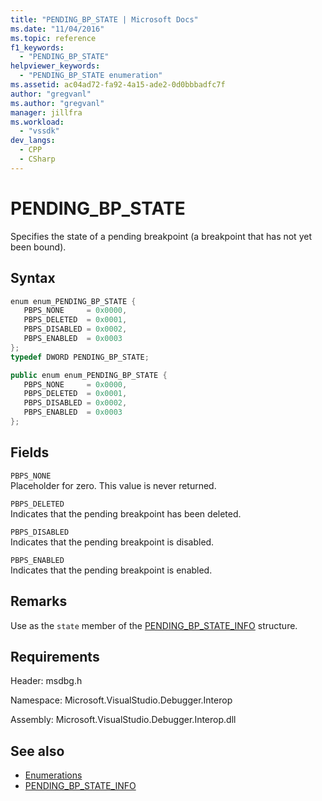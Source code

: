 ```yaml
---
title: "PENDING_BP_STATE | Microsoft Docs"
ms.date: "11/04/2016"
ms.topic: reference
f1_keywords:
  - "PENDING_BP_STATE"
helpviewer_keywords:
  - "PENDING_BP_STATE enumeration"
ms.assetid: ac04ad72-fa92-4a15-ade2-0d0bbbadfc7f
author: "gregvanl"
ms.author: "gregvanl"
manager: jillfra
ms.workload:
  - "vssdk"
dev_langs:
  - CPP
  - CSharp
---
```

# PENDING_BP_STATE
Specifies the state of a pending breakpoint (a breakpoint that has not yet been bound).

## Syntax

```cpp
enum enum_PENDING_BP_STATE { 
   PBPS_NONE     = 0x0000,
   PBPS_DELETED  = 0x0001,
   PBPS_DISABLED = 0x0002,
   PBPS_ENABLED  = 0x0003
};
typedef DWORD PENDING_BP_STATE;
```

```csharp
public enum enum_PENDING_BP_STATE { 
   PBPS_NONE     = 0x0000,
   PBPS_DELETED  = 0x0001,
   PBPS_DISABLED = 0x0002,
   PBPS_ENABLED  = 0x0003
};
```

## Fields
 `PBPS_NONE`\
 Placeholder for zero. This value is never returned.

 `PBPS_DELETED`\
 Indicates that the pending breakpoint has been deleted.

 `PBPS_DISABLED`\
 Indicates that the pending breakpoint is disabled.

 `PBPS_ENABLED`\
 Indicates that the pending breakpoint is enabled.

## Remarks
 Use as the `state` member of the [PENDING_BP_STATE_INFO](../../../extensibility/debugger/reference/pending-bp-state-info.md) structure.

## Requirements
 Header: msdbg.h

 Namespace: Microsoft.VisualStudio.Debugger.Interop

 Assembly: Microsoft.VisualStudio.Debugger.Interop.dll

## See also
- [Enumerations](../../../extensibility/debugger/reference/enumerations-visual-studio-debugging.md)
- [PENDING_BP_STATE_INFO](../../../extensibility/debugger/reference/pending-bp-state-info.md)